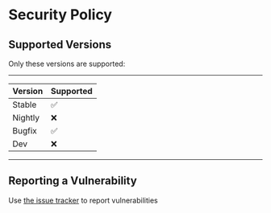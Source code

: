 # Security Policy

## Supported Versions

Only these versions are supported:

---

| Version | Supported          |
| ------- | ------------------ |
| Stable  | :white_check_mark: |
| Nightly | :x:                |
| Bugfix  | :white_check_mark: |
| Dev     | :x:                |

---

## Reporting a Vulnerability

Use [the issue tracker](https://github.com/mariluski23/fuzzierinter/issues) to report vulnerabilities
